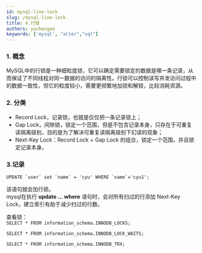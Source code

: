 ```yaml
---
id: mysql-line-lock
slug: /mysql-line-lock
title: 4.行锁
authors: yuchengee
keywords: ['mysql', "alter","sql"]
---
```


### 1. 概念
MySQL中的行锁是一种细粒度锁，它可以确定需要锁定的数据是哪一条记录，从而保证了不同线程对同一数据的访问的隔离性。行锁可以控制读写并发访问过程中的数据一致性，但它的粒度较小，需要更频繁地加锁和解锁，比较消耗资源。

### 2. 分类
- Record Lock，记录锁，也就是仅仅把一条记录锁上；
- Gap Lock，间隙锁，锁定一个范围，但是不包含记录本身，只存在于可重复读隔离级别，目的是为了解决可重复读隔离级别下幻读的现象；
- Next-Key Lock：Record Lock + Gap Lock 的组合，锁定一个范围，并且锁定记录本身。

### 3.记录
```
UPDATE `user` set `name` = 'cyu' WHERE `name`='cyu1';
```
该语句就会加行锁。  
mysql在执行 **update ... where** 语句时，会对所有扫过的行添加 Next-Key Lock，建立索引有助于减少扫过的行数。

 查看锁：  
`SELECT * FROM information_schema.INNODB_LOCKS;`

`SELECT * FROM information_schema.INNODB_LOCK_WAITS;`

`SELECT * FROM information_schema.INNODB_TRX;`